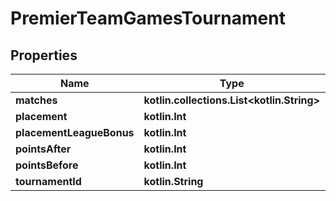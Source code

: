 
# PremierTeamGamesTournament

## Properties
| Name | Type | Description | Notes |
| ------------ | ------------- | ------------- | ------------- |
| **matches** | **kotlin.collections.List&lt;kotlin.String&gt;** |  |  |
| **placement** | **kotlin.Int** |  |  |
| **placementLeagueBonus** | **kotlin.Int** |  |  |
| **pointsAfter** | **kotlin.Int** |  |  |
| **pointsBefore** | **kotlin.Int** |  |  |
| **tournamentId** | **kotlin.String** |  |  |



